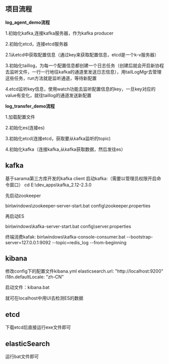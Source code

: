## 项目流程

**log_agent_demo流程**

1.初始化kafka,连接kafka服务器，作为kafka producer

2.初始化etcd，连接etcd服务器

2.1从etcd中获取配置信息（通过key来获取配置信息，etcd是一个k-v服务器）

3.初始化taillog，为每一个配置信息都创建一个日志任务（创建后就会开启新协程去监听文件，一行一行地往kafka的通道里发送日志信息），用tailLogMgr去管理这些任务，run方法就是监听通道，等待新配置

4.etcd监听key信息，使用watch功能去监听配置信息的key，一旦key对应的value有变化，就往taillog的通道发送新配置



**log_transfer_demo流程**

1.加载配置文件

2.初始化es(连接es)

3.初始化etcd(连接etcd，获取要从kafka监听的topic)

4.初始化kafka（连接kafka,从kafka获取数据，然后发往es）



## kafka

基于sarama第三方库开发的kafka client
启动kafka:（需要以管理员权限开启命令窗口）
cd E:\dev_apps\kafka_2.12-2.3.0

先启动zookeeper

bin\windows\zookeeper-server-start.bat config\zookeeper.properties

再启动ES

bin\windows\kafka-server-start.bat config\server.properties

终端消费kafak:
bin\windows\kafka-console-consumer.bat --bootstrap-server=127.0.0.1:9092 --topic=redis_log --from-beginning


## kibana
修改config下的配置文件kibana.yml
elasticsearch.url: "http://localhost:9200"
i18n.defaultLocale: "zh-CN"

启动文件：kibana.bat

就可在localhost中用UI去检测ES的数据

## etcd
下载etcd后直接运行exe文件即可

## elasticSearch
运行bat文件即可